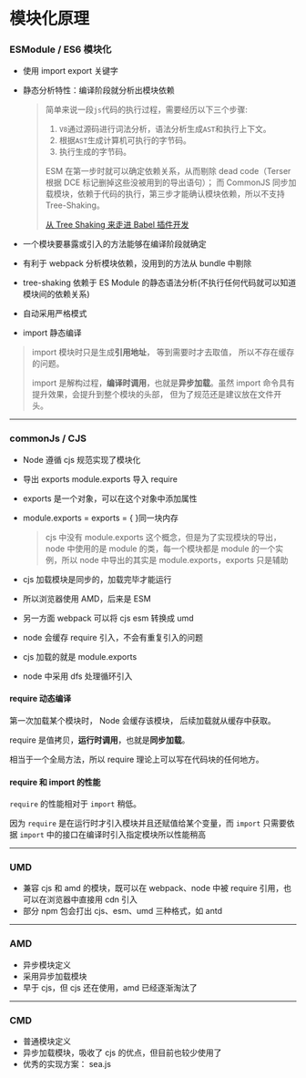 # 模块化原理

### ESModule / ES6 模块化

- 使用 import export 关键字

- 静态分析特性：编译阶段就分析出模块依赖

  > 简单来说一段`js`代码的执行过程，需要经历以下三个步骤:
  >
  > 1. `V8`通过源码进行词法分析，语法分析生成`AST`和执行上下文。
  > 2. 根据`AST`生成计算机可执行的字节码。
  > 3. 执行生成的字节码。
  >
  > ESM 在第一步时就可以确定依赖关系，从而剔除 dead code（Terser 根据 DCE 标记删掉这些没被用到的导出语句）；
  > 而 CommonJS 同步加载模块，依赖于代码的执行，第三步才能确认模块依赖，所以不支持 Tree-Shaking。
  >
  > [从 Tree Shaking 来走进 Babel 插件开发](https://mp.weixin.qq.com/s/igLFmFGQXSq0qb56-mr0CQ)

- 一个模块要暴露或引入的方法能够在编译阶段就确定

- 有利于 webpack 分析模块依赖，没用到的方法从 bundle 中剔除

- tree-shaking 依赖于 ES Module 的静态语法分析(不执行任何代码就可以知道模块间的依赖关系)

- 自动采用严格模式

- import 静态编译

> import 模块时只是生成**引用地址**， 等到需要时才去取值， 所以不存在缓存的问题。
>
> import 是解构过程，**编译时调用**，也就是**异步加载**。虽然 import 命令具有提升效果，会提升到整个模块的头部， 但为了规范还是建议放在文件开头。

---

### commonJs / CJS

- Node 遵循 cjs 规范实现了模块化

- 导出 exports module.exports 导入 require

- exports 是一个对象，可以在这个对象中添加属性

- module.exports = exports = { }同一块内存

  > cjs 中没有 module.exports 这个概念，但是为了实现模块的导出，node 中使用的是 module 的类，每一个模块都是 module 的一个实例，所以 node 中导出的其实是 module.exports，exports 只是辅助

- cjs 加载模块是同步的，加载完毕才能运行

- 所以浏览器使用 AMD，后来是 ESM

- 另一方面 webpack 可以将 cjs esm 转换成 umd

- node 会缓存 require 引入，不会有重复引入的问题

- cjs 加载的就是 module.exports

- node 中采用 dfs 处理循环引入

#### require 动态编译

第一次加载某个模块时， Node 会缓存该模块， 后续加载就从缓存中获取。

require 是值拷贝，**运行时调用**，也就是**同步加载**。

相当于一个全局方法，所以 require 理论上可以写在代码块的任何地方。

#### require 和 import 的性能

`require` 的性能相对于 `import` 稍低。

因为 `require` 是在运行时才引入模块并且还赋值给某个变量，而 `import` 只需要依据 `import` 中的接口在编译时引入指定模块所以性能稍高

---

### UMD

- 兼容 cjs 和 amd 的模块，既可以在 webpack、node 中被 require 引用，也可以在浏览器中直接用 cdn 引入
- 部分 npm 包会打出 cjs、esm、umd 三种格式，如 antd

---

### AMD

- 异步模块定义
- 采用异步加载模块
- 早于 cjs，但 cjs 还在使用，amd 已经逐渐淘汰了

---

### CMD

- 普通模块定义
- 异步加载模块，吸收了 cjs 的优点，但目前也较少使用了
- 优秀的实现方案： sea.js
